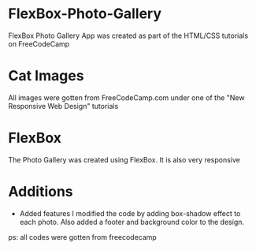 # FlexBox-Photo-Gallery
FlexBox Photo Gallery App was created as part of the HTML/CSS tutorials on FreeCodeCamp
# Cat Images
All images were gotten from FreeCodeCamp.com under one of the "New Responsive Web Design" tutorials
# FlexBox
The Photo Gallery was created using FlexBox.
It is also very responsive

# Additions
* Added features
I modified the code by adding box-shadow effect to each photo.
Also added a footer and background color to the design.

ps: all codes were gotten from freecodecamp
